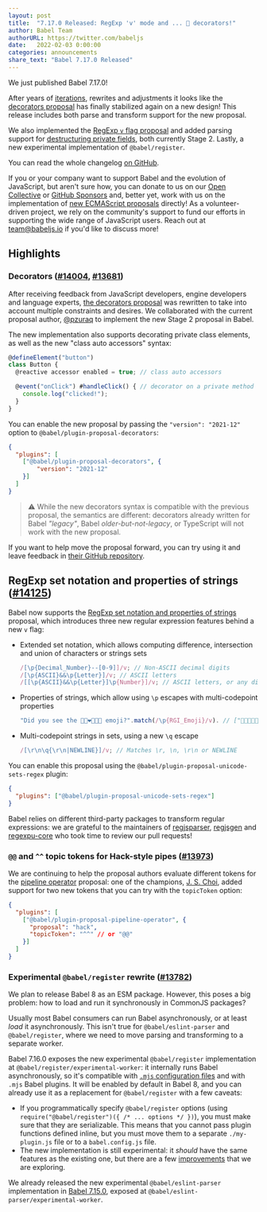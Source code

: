 ```yaml
---
layout: post
title:  "7.17.0 Released: RegExp 'v' mode and ... 🥁 decorators!"
author: Babel Team
authorURL: https://twitter.com/babeljs
date:   2022-02-03 0:00:00
categories: announcements
share_text: "Babel 7.17.0 Released"
---
```


We just published Babel 7.17.0!

After years of [iterations](https://babeljs.io/blog/2018/09/17/decorators), rewrites and adjustments it looks like the [decorators proposal](https://github.com/tc39/proposal-decorators) has finally stabilized again on a new design! This release includes both parse and transform support for the new proposal.

We also implemented the [RegExp `v` flag proposal](https://github.com/tc39/proposal-regexp-set-notation) and added parsing support for [destructuring private fields](https://github.com/tc39/proposal-destructuring-private), both currently Stage 2. Lastly, a new experimental implementation of `@babel/register`.

You can read the whole changelog [on GitHub](https://github.com/babel/babel/releases/tag/v7.17.0).

<!-- truncate -->

If you or your company want to support Babel and the evolution of JavaScript, but aren't sure how, you can donate to us on our [Open Collective](https://opencollective.com/babel#category-CONTRIBUTE) or [GitHub Sponsors](https://github.com/babel/babel?sponsor=1) and, better yet, work with us on the implementation of [new ECMAScript proposals](https://github.com/babel/proposals) directly! As a volunteer-driven project, we rely on the community's support to fund our efforts in supporting the wide range of JavaScript users. Reach out at [team@babeljs.io](mailto:team@babeljs.io) if you'd like to discuss more!

## Highlights

### Decorators ([#14004](https://github.com/babel/babel/pull/14004), [#13681](https://github.com/babel/babel/pull/13681))

After receiving feedback from JavaScript developers, engine developers and language experts, [the decorators proposal](https://github.com/tc39/proposal-decorators/) was rewritten to take into account multiple constraints and desires. We collaborated with the current proposal author, [@pzuraq](https://www.pzuraq.com/) to implement the new Stage 2 proposal in Babel.

The new implementation also supports decorating private class elements, as well as the new "class auto accessors" syntax:

```javascript
@defineElement("button")
class Button {
  @reactive accessor enabled = true; // class auto accessors

  @event("onClick") #handleClick() { // decorator on a private method
    console.log("clicked!");
  }
}
```

You can enable the new proposal by passing the `"version": "2021-12"` option to `@babel/plugin-proposal-decorators`:

```json
{
  "plugins": [
    ["@babel/plugin-proposal-decorators", {
        "version": "2021-12"
    }]
  ]
}
```

> ⚠️ While the new decorators syntax is compatible with the previous proposal, the semantics are different: decorators already written for Babel _"legacy"_, Babel _older-but-not-legacy_, or TypeScript will not work with the new proposal.

If you want to help move the proposal forward, you can try using it and leave feedback in [their GitHub repository](https://github.com/tc39/proposal-decorators/issues).

## RegExp set notation and properties of strings ([#14125](https://github.com/babel/babel/pull/14125))

Babel now supports the [RegExp set notation and properties of strings](https://github.com/tc39/proposal-regexp-set-notation/) proposal, which introduces three new regular expression features behind a new `v` flag:
- Extended set notation, which allows computing difference, intersection and union of characters or strings sets
  ```javascript
  /[\p{Decimal_Number}--[0-9]]/v; // Non-ASCII decimal digits
  /[\p{ASCII}&&\p{Letter}]/v; // ASCII letters
  /[[\p{ASCII}&&\p{Letter}]\p{Number}]/v; // ASCII letters, or any digit
  ```
- Properties of strings, which allow using `\p` escapes with multi-codepoint properties
  ```javascript
  "Did you see the 👩🏿‍❤️‍💋‍👩🏾 emoji?".match(/\p{RGI_Emoji}/v). // ["👩🏿‍❤️‍💋‍👩🏾"]
  ```
- Multi-codepoint strings in sets, using a new `\q` escape
  ```javascript
  /[\r\n\q{\r\n|NEWLINE}]/v; // Matches \r, \n, \r\n or NEWLINE
  ```

You can enable this proposal using the `@babel/plugin-proposal-unicode-sets-regex` plugin:
```json
{
  "plugins": ["@babel/plugin-proposal-unicode-sets-regex"]
}
```

Babel relies on different third-party packages to transform regular expressions: we are grateful to the maintainers of [regjsparser](https://github.com/jviereck/regjsparser/), [regjsgen](http://github.com/benjamn/regjsgen) and [regexpu-core](https://github.com/mathiasbynens/regexpu-core/) who took time to review our pull requests!

### `@@` and `^^` topic tokens for Hack-style pipes ([#13973](https://github.com/babel/babel/pull/13973))

We are continuing to help the proposal authors evaluate different tokens for the [pipeline operator](https://github.com/tc39/proposal-pipeline-operator) proposal: one of the champions, [J. S. Choi](https://jschoi.org/), added support for two new tokens that you can try with the `topicToken` option:

```json
{
  "plugins": [
    ["@babel/plugin-proposal-pipeline-operator", {
      "proposal": "hack",
      "topicToken": "^^" // or "@@"
    }]
  ]
}
```

### Experimental `@babel/register` rewrite ([#13782](https://github.com/babel/babel/pull/13782))

We plan to release Babel 8 as an ESM package. However, this poses a big problem: how to load and run it synchronously in CommonJS packages?

Usually most Babel consumers can run Babel asynchronously, or at least _load_ it asynchronously. This isn't true for `@babel/eslint-parser` and `@babel/register`, where we need to move parsing and transforming to a separate worker.

Babel 7.16.0 exposes the new experimental `@babel/register` implementation at `@babel/register/experimental-worker`: it internally runs Babel asynchronously, so it's compatible with [`.mjs` configuration files](https://babeljs.io/docs/en/config-files#configuration-file-types) and with `.mjs` Babel plugins. It will be enabled by default in Babel 8, and you can already use it as a replacement for `@babel/register` with a few caveats:
- If you programmatically specify `@babel/register` options (using `require("@babel/register")({ /* ... options */ })`), you must make sure that they are serializable. This means that you cannot pass plugin functions defined inline, but you must move them to a separate `./my-plugin.js` file or to a `babel.config.js` file.
- The new implementation is still experimental: it _should_ have the same features as the existing one, but there are a few [improvements](https://github.com/babel/babel/pull/14025#issuecomment-1003547657) that we are exploring.

We already released the new experimental `@babel/eslint-parser` implementation in [Babel 7.15.0](https://babeljs.io/blog/2021/07/26/7.15.0#preparing-babeleslint-parser-for-babel-8-13398httpsgithubcombabelbabelpull13398), exposed at `@babel/eslint-parser/experimental-worker`.
